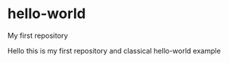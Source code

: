 # hello-world
My first repository

Hello this is my first repository and classical hello-world example
